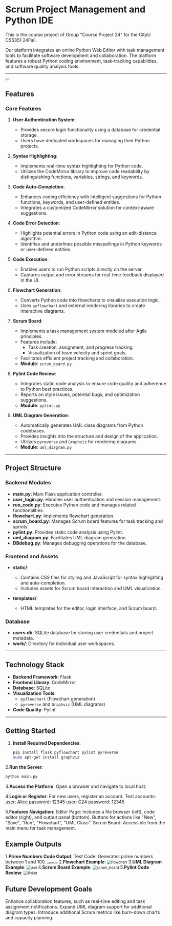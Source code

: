 # Scrum Project Management and Python IDE

This is the course project of Group "Course Project 24" for the CityU CS5351 24Fall.

Our platform integrates an online Python Web Editor with task management tools to facilitate software development and collaboration. The platform features a robust Python coding environment, task-tracking capabilities, and software quality analysis tools.

---

<img src="doc/FinalFrontend.png" alt="UI" style="zoom:40%;" />

## **Features**

### Core Features
1. **User Authentication System**:  
   - Provides secure login functionality using a database for credential storage.
   - Users have dedicated workspaces for managing their Python projects.

2. **Syntax Highlighting**:  
   - Implements real-time syntax highlighting for Python code.
   - Utilizes the CodeMirror library to improve code readability by distinguishing functions, variables, strings, and keywords.

3. **Code Auto-Completion**:  
   - Enhances coding efficiency with intelligent suggestions for Python functions, keywords, and user-defined entities.
   - Integrates a customized CodeMirror solution for context-aware suggestions.

4. **Code Error Detection**:  
   - Highlights potential errors in Python code using an edit-distance algorithm.
   - Identifies and underlines possible misspellings in Python keywords or user-defined entities.

5. **Code Execution**:  
   - Enables users to run Python scripts directly on the server.
   - Captures output and error streams for real-time feedback displayed in the UI.

6. **Flowchart Generation**:  
   - Converts Python code into flowcharts to visualize execution logic.
   - Uses `pyflowchart` and external rendering libraries to create interactive diagrams.

7. **Scrum Board**:  
   - Implements a task management system modeled after Agile principles.  
   - Features include:  
     - Task creation, assignment, and progress tracking.
     - Visualization of team velocity and sprint goals.  
   - Facilitates efficient project tracking and collaboration.  
   - **Module**: `scrum_board.py`

8. **Pylint Code Review**:  
   - Integrates static code analysis to ensure code quality and adherence to Python best practices.  
   - Reports on style issues, potential bugs, and optimization suggestions.  
   - **Module**: `pylint.py`

9. **UML Diagram Generation**:  
   - Automatically generates UML class diagrams from Python codebases.  
   - Provides insights into the structure and design of the application.  
   - Utilizes `pyreverse` and `Graphviz` for rendering diagrams.  
   - **Module**: `uml_diagram.py`

---

## **Project Structure**

### Backend Modules
- **main.py**: Main Flask application controller.  
- **user_login.py**: Handles user authentication and session management.  
- **run_code.py**: Executes Python code and manages related functionalities.  
- **flowchart.py**: Implements flowchart generation.  
- **scrum_board.py**: Manages Scrum board features for task tracking and sprints.  
- **pylint.py**: Provides static code analysis using Pylint.  
- **uml_diagram.py**: Facilitates UML diagram generation.  
- **DBdebug.py**: Manages debugging operations for the database.

### Frontend and Assets
- **static/**:  
  - Contains CSS files for styling and JavaScript for syntax highlighting and auto-completion.  
  - Includes assets for Scrum board interaction and UML visualization.

- **templates/**:  
  - HTML templates for the editor, login interface, and Scrum board.  

### Database
- **users.db**: SQLite database for storing user credentials and project metadata.  
- **work/**: Directory for individual user workspaces.

---

## **Technology Stack**

- **Backend Framework**: Flask  
- **Frontend Library**: CodeMirror  
- **Database**: SQLite  
- **Visualization Tools**:  
  - `pyflowchart` (Flowchart generation)  
  - `pyreverse` and `Graphviz` (UML diagrams)  
- **Code Quality**: Pylint  

---

## **Getting Started**

1. **Install Required Dependencies**:  
   ```bash
   pip install flask pyflowchart pylint pyreverse
   sudo apt-get install graphviz
   ```
   
2.**Run the Server**:
   ```bash
   python main.py
   ```

3.**Access the Platform**:
Open a browser and navigate to local host.

4.**Login or Register**:
For new users, register an account.
Test accounts:
user: Alice           password: 12345
user: G24             password: 12345

5.**Features Navigation**:
Editor Page: Includes a file browser (left), code editor (right), and output panel (bottom).
Buttons for actions like "New", "Save", "Run", "Flowchart", "UML Class".
Scrum Board: Accessible from the main menu for task management.

## Example Outputs
1.**Prime Numbers Code Output**:
Test Code: Generates prime numbers between 1 and 100.
<img src="doc/prime_run.png" alt="prime_run" style="zoom:40%;" />
2.**Flowchart Example**:
<img src="doc/FinalFlowChart.png" alt="flowchart" style="zoom:80%;" />
3.**UML Diagram Example**:
<img src="doc/FinalUML.png" alt="uml" style="zoom:80%;" />
4.**Scrum Board Example**:
<img src="doc/FinalScrumBoard.png" alt="scrum_board" style="zoom:80%;" />
5.**Pylint Code Review**:
<img src="doc/PylintCodeReview.png" alt="Pylint" style="zoom:80%;" />

## Future Development Goals
Enhance collaboration features, such as real-time editing and task assignment notifications.
Expand UML diagram support for additional diagram types.
Introduce additional Scrum metrics like burn-down charts and capacity planning.

